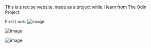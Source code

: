 This is a recipe website, made as a project while I learn from The Odin Project.

First Look:
![image](https://user-images.githubusercontent.com/86540850/152684558-c2094470-a7f3-45cb-95a5-b566dfd315b4.png)

![image](https://user-images.githubusercontent.com/86540850/152684597-16fb3e22-682d-4a55-9264-abc9424f121a.png)

![image](https://user-images.githubusercontent.com/86540850/152684615-ccdb8aad-c0fe-4e38-8a89-08118560c471.png)
